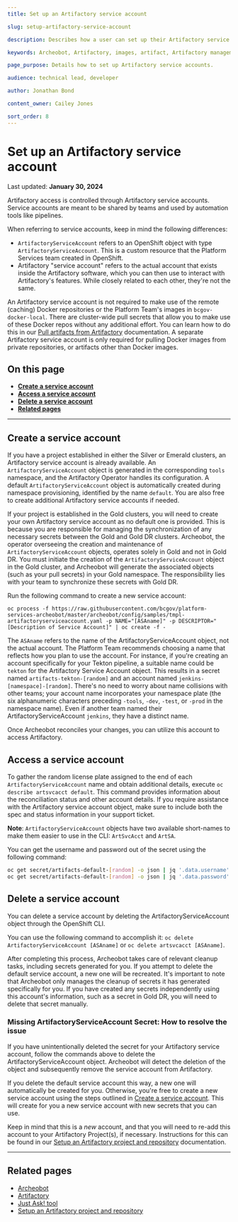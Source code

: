 ```yaml
---
title: Set up an Artifactory service account

slug: setup-artifactory-service-account

description: Describes how a user can set up their Artifactory service accounts.

keywords: Archeobot, Artifactory, images, artifact, Artifactory management, service account

page_purpose: Details how to set up Artifactory service accounts.

audience: technical lead, developer

author: Jonathan Bond

content_owner: Cailey Jones

sort_order: 8
---
```


# Set up an Artifactory service account
Last updated: **January 30, 2024**

Artifactory access is controlled through Artifactory service accounts. Service accounts are meant to be shared by teams and used by automation tools like pipelines.

When referring to service accounts, keep in mind the following differences:
* `ArtifactoryServiceAccount` refers to an OpenShift object with type `ArtifactoryServiceAccount`. This is a custom resource that the Platform Services team created in OpenShift.
* Artifactory "service account" refers to the actual account that exists inside the Artifactory software, which you can then use to interact with Artifactory's features. While closely related to each other, they're not the same.

An Artifactory service account is not required to make use of the remote (caching) Docker repositories or the Platform Team's images in `bcgov-docker-local`. There are cluster-wide pull secrets that allow you to make use of these Docker repos without any additional effort. You can learn how to do this in our [Pull artifacts from Artifactory](/push-pull-artifacts-artifactory/) documentation. A separate Artifactory service account is only required for pulling Docker images from private repositories, or artifacts other than Docker images. 


## On this page
- **[Create a service account](#create-a-service-account)**
- **[Access a service account](#access-a-service-account)**
- **[Delete a service account](#delete-a-service-account)**
- **[Related pages](#related-pages)**

---

## Create a service account

If you have a project established in either the Silver or Emerald clusters, an Artifactory service account is already available. An `ArtifactoryServiceAccount` object is generated in the corresponding `tools` namespace, and the Artifactory Operator handles its configuration. A default `ArtifactoryServiceAccount` object is automatically created during namespace provisioning, identified by the name `default`. You are also free to create additional Artifactory service accounts if needed.

If your project is established in the Gold clusters, you will need to create your own Artifactory service account as no default one is provided. This is because you are responsible for managing the synchronization of any necessary secrets between the Gold and Gold DR clusters. Archeobot, the operator overseeing the creation and maintenance of `ArtifactoryServiceAccount` objects, operates solely in Gold and not in Gold DR. You must initiate the creation of the `ArtifactoryServiceAccount` object in the Gold cluster, and Archeobot will generate the associated objects (such as your pull secrets) in your Gold namespace. The responsibility lies with your team to synchronize these secrets with Gold DR.

Run the following command to create a new service account:

`oc process -f https://raw.githubusercontent.com/bcgov/platform-services-archeobot/master/archeobot/config/samples/tmpl-artifactoryserviceaccount.yaml -p NAME="[ASAname]" -p DESCRIPTOR="[Description of Service Account]" | oc create -f -`

The `ASAname` refers to the name of the ArtifactoryServiceAccount object, not the actual account. The Platform Team recommends choosing a name that reflects how you plan to use the account. For instance, if you're creating an account specifically for your Tekton pipeline, a suitable name could be `tekton` for the Artifactory Service Account object. This results in a secret named `artifacts-tekton-[random]` and an account named `jenkins-[namespace]-[random]`. There's no need to worry about name collisions with other teams; your account name incorporates your namespace plate (the six alphanumeric characters preceding `-tools`, `-dev`, `-test`, or `-prod` in the namespace name). Even if another team named their ArtifactoryServiceAccount `jenkins`, they have a distinct name.

Once Archeobot reconciles your changes, you can utilize this account to access Artifactory.

## Access a service account

To gather the random license plate assigned to the end of each `ArtifactoryServiceAccount` name and obtain additional details, execute `oc describe artsvcacct default`. This command provides information about the reconciliation status and other account details. If you require assistance with the Artifactory service account object, make sure to include both the spec and status information in your support ticket.

**Note**: `ArtifactoryServiceAccount` objects have two available short-names to make them easier to use in the CLI: `ArtSvcAcct` and `ArtSA`.

You can get the username and password out of the secret using the following command:

```bash
oc get secret/artifacts-default-[random] -o json | jq '.data.username' | tr -d "\"" | base64 -d
oc get secret/artifacts-default-[random] -o json | jq '.data.password' | tr -d "\"" | base64 -d
```

## Delete a service account

You can delete a service account by deleting the ArtifactoryServiceAccount object through the OpenShift CLI. 

You can use the following command to accomplish it:
`oc delete ArtifactoryServiceAccount [ASAname]` or `oc delete artsvcacct [ASAname]`.

After completing this process, Archeobot takes care of relevant cleanup tasks, including secrets generated for you. If you attempt to delete the default service account, a new one will be recreated. It's important to note that Archeobot only manages the cleanup of secrets it has generated specifically for you. If you have created any secrets independently using this account's information, such as a secret in Gold DR, you will need to delete that secret manually.

### Missing ArtifactoryServiceAccount Secret: How to resolve the issue

If you have unintentionally deleted the secret for your Artifactory service account, follow the commands above to delete the ArtifactoryServiceAccount object. Archeobot will detect the deletion of the object and subsequently remove the service account from Artifactory.

If you delete the default service account this way, a new one will automatically be created for you. Otherwise, you're free to create a new service account using the steps outlined in [Create a service account](#create-a-service-account). This will create for you a new service account with new secrets that you can use.

Keep in mind that this is a _new_ account, and that you will need to re-add this account to your Artifactory Project(s), if necessary. Instructions for this can be found in our [Setup an Artifactory project and repository](/setup-artifactory-project-repository/) documentation.

---
## Related pages
* [Archeobot](https://github.com/bcgov/platform-services-archeobot)
* [Artifactory](https://artifacts.developer.gov.bc.ca)
* [Just Ask! tool](https://just-ask.developer.gov.bc.ca/)
* [Setup an Artifactory project and repository](/setup-artifactory-project-repository/)


